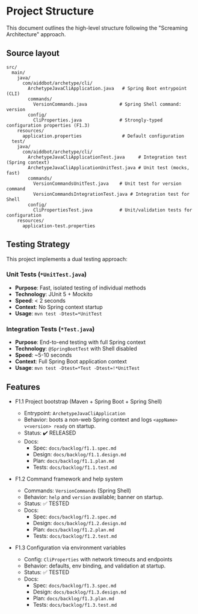 # Project Structure

This document outlines the high-level structure following the "Screaming Architecture" approach.

## Source layout

```
src/
  main/
    java/
      com/aiddbot/archetype/cli/
        ArchetypeJavaCliApplication.java   # Spring Boot entrypoint (CLI)
        commands/
          VersionCommands.java            # Spring Shell command: version
        config/
          CliProperties.java              # Strongly-typed configuration properties (F1.3)
    resources/
      application.properties               # Default configuration
  test/
    java/
      com/aiddbot/archetype/cli/
        ArchetypeJavaCliApplicationTest.java     # Integration test (Spring context)
        ArchetypeJavaCliApplicationUnitTest.java # Unit test (mocks, fast)
        commands/
          VersionCommandsUnitTest.java    # Unit test for version command
          VersionCommandsIntegrationTest.java # Integration test for Shell
        config/
          CliPropertiesTest.java          # Unit/validation tests for configuration
    resources/
      application-test.properties
```

## Testing Strategy

This project implements a dual testing approach:

### Unit Tests (`*UnitTest.java`)
- **Purpose**: Fast, isolated testing of individual methods
- **Technology**: JUnit 5 + Mockito
- **Speed**: < 2 seconds 
- **Context**: No Spring context startup
- **Usage**: `mvn test -Dtest=*UnitTest`

### Integration Tests (`*Test.java`)
- **Purpose**: End-to-end testing with full Spring context
- **Technology**: `@SpringBootTest` with Shell disabled
- **Speed**: ~5-10 seconds
- **Context**: Full Spring Boot application context
- **Usage**: `mvn test -Dtest=*Test -Dtest=!*UnitTest`

## Features

- F1.1 Project bootstrap (Maven + Spring Boot + Spring Shell)
  - Entrypoint: `ArchetypeJavaCliApplication`
  - Behavior: boots a non-web Spring context and logs `<appName> v<version> ready` on startup.
  - Status: ✔️ RELEASED
  - Docs:
    - Spec: `docs/backlog/f1.1.spec.md`
    - Design: `docs/backlog/f1.1.design.md`
    - Plan: `docs/backlog/f1.1.plan.md`
    - Tests: `docs/backlog/f1.1.test.md`

- F1.2 Command framework and help system
  - Commands: `VersionCommands` (Spring Shell)
  - Behavior: `help` and `version` available; banner on startup.
  - Status: ✅ TESTED
  - Docs:
    - Spec: `docs/backlog/f1.2.spec.md`
    - Design: `docs/backlog/f1.2.design.md`
    - Plan: `docs/backlog/f1.2.plan.md`
    - Tests: `docs/backlog/f1.2.test.md`

- F1.3 Configuration via environment variables
  - Config: `CliProperties` with network timeouts and endpoints
  - Behavior: defaults, env binding, and validation at startup.
  - Status: ✅ TESTED
  - Docs:
    - Spec: `docs/backlog/f1.3.spec.md`
    - Design: `docs/backlog/f1.3.design.md`
    - Plan: `docs/backlog/f1.3.plan.md`
    - Tests: `docs/backlog/f1.3.test.md`

